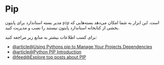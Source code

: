 # Pip

مدیر بسته استاندارد برای پایتون `pip` است. این ابزار به شما امکان می‌دهد بسته‌هایی که بخشی از کتابخانه استاندارد پایتون نیستند را نصب و مدیریت کنید.

برای کسب اطلاعات بیشتر به منابع زیر مراجعه کنید:

- [@article@Using Pythons pip to Manage Your Projects Dependencies](https://realpython.com/what-is-pip/)
- [@article@Python PIP Introduction](https://www.w3schools.com/python/python_pip.asp)
- [@feed@Explore top posts about PIP](https://app.daily.dev/tags/pip?ref=roadmapsh)

